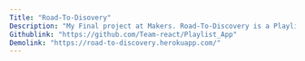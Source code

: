 ```yaml
---
Title: "Road-To-Disovery"
Description: "My Final project at Makers. Road-To-Discovery is a Playlist Generator Application. Built using React, Node.js and the Spotify web API - The app allows you to build the ultimate travel playlist quickly based on a particular genre or artist"
Githublink: "https://github.com/Team-react/Playlist_App"
Demolink: "https://road-to-discovery.herokuapp.com/"
---
```


